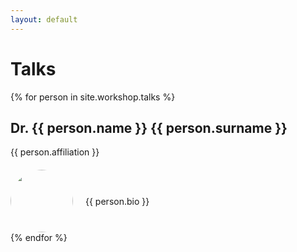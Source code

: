 ```yaml
---
layout: default
---
```


# Talks
{% for person in site.workshop.talks %}
<div class="speaker">
    <h2>Dr. {{ person.name }} {{ person.surname }}</h2>
    <span class="affiliation">{{ person.affiliation }}</span>
    <div class="details" style="display: flex; align-items: center; margin-top: 20px;">
        <div style="flex: 0 0 auto; margin-right: 20px; border-radius: 50%; width: 100px; height: 100px; overflow: hidden;">
            <img src="{{ person.pic }}" style="width: 100%; height: auto; border-radius: 50%;"/>
        </div>
        <div class="bio">
            <p>{{ person.bio }}</p>
        </div>
    </div>
</div>
{% endfor %}


